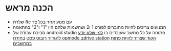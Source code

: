 # הכנה מראש
- שלדת ftc עם מנוע אחד בכל צד 
- המנועים צריכים להיות מחוברים לפורט 1 ו2 ושהשמות שלהם היו "1" ו"2" בהתאמה
- סביבת עבודה של android studio פתוחה על כל מחשב שעובדים בו 
[למי שלא יודע להגדיר רובוט פסט](https://www.youtube.com/watch?v=VHyKE3B170k)
[בחירת opmode בdrive station](https://youtu.be/uItHYCxT9eY?t=59)
[הקוד שצריך להיות פתוח במחשבים](res/TankDrive.java)